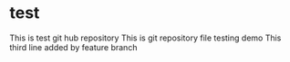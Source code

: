 # test
This is test git hub repository
This is git repository file testing demo 
This third line added by feature branch 

